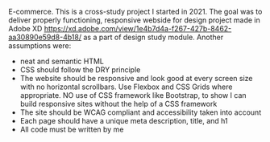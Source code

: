 E-commerce. 
This is a cross-study project I started in 2021. The goal was to deliver properly functioning, responsive webside for design project 
made in Adobe XD https://xd.adobe.com/view/1e4b7d4a-f267-427b-8462-aa30890e59d8-4b18/ as a part of design study module.
Another assumptions were:
- neat and semantic HTML
- CSS should follow the DRY principle
- The website should be responsive and look good at every screen size with no horizontal scrollbars. Use Flexbox and CSS Grids where appropriate. NO use of CSS framework like Bootstrap, to show I can build responsive sites without the help of a CSS framework
- The site should be WCAG compliant and accessibility taken into account
- Each page should have a unique meta description, title, and h1
- All code must be written by me
